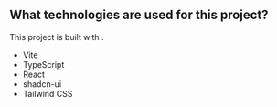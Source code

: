 
## What technologies are used for this project?

This project is built with .

- Vite
- TypeScript
- React
- shadcn-ui
- Tailwind CSS

